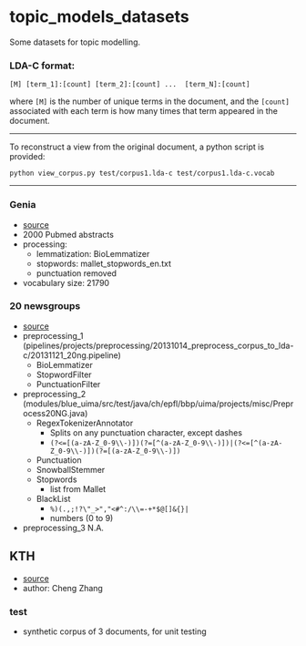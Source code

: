 topic_models_datasets
=====================

Some datasets for topic modelling.

### LDA-C format:

    [M] [term_1]:[count] [term_2]:[count] ...  [term_N]:[count]

where `[M]` is the number of unique terms in the document, and the
`[count]` associated with each term is how many times that term appeared
in the document.

---------

To reconstruct a view from the original document, a python script is provided:

    python view_corpus.py test/corpus1.lda-c test/corpus1.lda-c.vocab

---------

### Genia

- [source](http://www.nactem.ac.uk/genia/genia-corpus/term-corpus)
- 2000 Pubmed abstracts
- processing:
	- lemmatization: BioLemmatizer
	- stopwords: mallet_stopwords_en.txt
	- punctuation removed
- vocabulary size: 21790

### 20 newsgroups
- [source](qwone.com/~jason/20Newsgroups/20news-19997.tar.gz)
- preprocessing_1
(pipelines/projects/preprocessing/20131014_preprocess_corpus_to_lda-c/20131121_20ng.pipeline)
    - BioLemmatizer
    - StopwordFilter
    - PunctuationFilter
- preprocessing_2
(modules/blue_uima/src/test/java/ch/epfl/bbp/uima/projects/misc/Preprocess20NG.java)
    - RegexTokenizerAnnotator
      - Splits on any punctuation character, except dashes
      - `(?<=[(a-zA-Z_0-9\\-)])(?=[^(a-zA-Z_0-9\\-)])|(?<=[^(a-zA-Z_0-9\\-)])(?=[(a-zA-Z_0-9\\-)])`
    - Punctuation
    - SnowballStemmer
    - Stopwords
      - list from Mallet
    - BlackList
      - `%)(.,;!?\"_>","<#^:/\\=-+*$@[]&{}|`
      - numbers (0 to 9)
- preprocessing_3
  N.A.

## KTH
- [source](http://www.csc.kth.se/~chengz/KTH.tar.gz)
- author: Cheng Zhang

### test
- synthetic corpus of 3 documents, for unit testing
